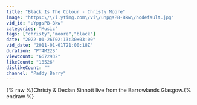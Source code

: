 ```yaml
---
title: "Black Is The Colour - Christy Moore"
image: "https:\/\/i.ytimg.com\/vi\/uYpgsPB-Bkw\/hqdefault.jpg"
vid_id: "uYpgsPB-Bkw"
categories: "Music"
tags: ["christy","moore","black"]
date: "2022-01-26T02:13:30+03:00"
vid_date: "2011-01-01T21:00:18Z"
duration: "PT4M22S"
viewcount: "6672932"
likeCount: "18526"
dislikeCount: ""
channel: "Paddy Barry"
---
```

{% raw %}Christy &amp; Declan Sinnott live from the Barrowlands Glasgow.{% endraw %}
